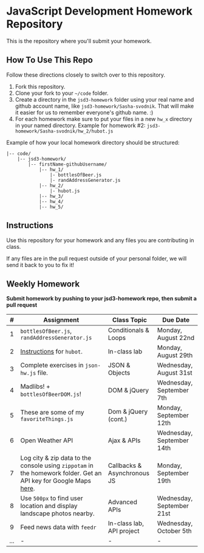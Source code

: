 JavaScript Development Homework Repository
=============================

This is the repository where you'll submit your homework.

How To Use This Repo
-----------------------

Follow these directions closely to switch over to this repository.

1. Fork this repository.
2. Clone your fork to your ```~/code``` folder.
3. Create a directory in the ```jsd3-homework``` folder using your real name and github account name, like ```jsd3-homework/Sasha-svodnik```. That will make it easier for us to remember everyone's github name. :)
4. For each homework make sure to put your files in a new `hw_x` directory in your named directory. Example for homework #2: `jsd3-homework/Sasha-svodnik/hw_2/hubot.js`

Example of how your local homework directory should be structured:

    
    |-- code/   
        |-- jsd3-homework/
            |-- firstName-githubUsername/
                |-- hw_1/
                    |- bottlesOfBeer.js
                    |- randAddressGenerator.js
                |-- hw_2/
                    |- hubot.js
                |-- hw_3/
                |-- hw_4/
                |-- hw_5/
            

Instructions
-------------

Use this repository for your homework and any files you are contributing in class.

If any files are in the pull request outside of your personal folder, we will send it back to you to fix it!

Weekly Homework
----------------

**Submit homework by pushing to your jsd3-homework repo, then submit a pull request**


| \#       | Assignment | Class Topic | Due Date |
| :------: | ---------- | ----------- | -------- |
| 1        | `bottlesOfBeer.js`, `randAddressGenerator.js` | Conditionals & Loops | Monday, August 22nd |
| 2        | [Instructions](https://gist.github.com/Borgaard/2e53738c56891f1572209e360f71c969) for `hubot`. | In-class lab | Monday, August 29th |
| 3        | Complete exercises in `json-hw.js` file. | JSON & Objects | Wednesday, August 31st |
| 4        | Madlibs! + `bottlesOfBeerDOM.js`! | DOM & jQuery | Wednesday, September 7th |
| 5        | These are some of my `favoriteThings.js` | Dom & jQuery (cont.) | Monday, September 12th |
| 6        | Open Weather API | Ajax & APIs | Wednesday, September 14th |
| 7        | Log city & zip data to the console using `zippotam` in the homework folder. Get an API key for Google Maps [here](https://developers.google.com/maps/documentation/javascript/get-api-key). | Callbacks & Asynchronous JS | Monday, September 19th |
| 8        | Use `500px` to find user location and display landscape photos nearby. | Advanced APIs | Wednesday, September 21st |
| 9        | Feed news data with `feedr` | In-class lab, API project | Wednesday, October 5th |
| ...      | - | - | - |


